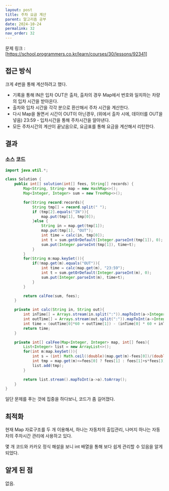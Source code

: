 ```yaml
---
layout: post
title: 주차 요금 계산
parent: 알고리즘 공부
date: 2024-10-24
permalink: 32
nav_order: 32
---
```


문제 링크 : [https://school.programmers.co.kr/learn/courses/30/lessons/92341]

## 접근 방식

크게 4번을 통해 계산하려고 했다.

- 기록을 통해 IN은 입차 OUT은 출차, 출차의 경우 Map에서 번호와 일치하는 차량의 입차 시간을 받아온다.
- 출차와 입차 시간을 각각 분으로 환산해서 주차 시간을 계산한다.
- 다시 Map을 돌면서 시간이 OUT이 아닌경우, (위에서 출차 시에, 데이터를 OUT을 넣음) 23:59 - 입차시간을 통해 주차시간을 알아낸다.
- 모든 주차시간의 계산이 끝났음으로, 요금표를 통해 요금을 계산해서 리턴한다.

## 결과

### 소스 코드

```java
import java.util.*;

class Solution {
    public int[] solution(int[] fees, String[] records) {
        Map<String, String> map = new HashMap<>();
        Map<Integer, Integer> sum = new TreeMap<>();

        for(String record:records){
            String tmp[] = record.split(" ");
            if (tmp[2].equals("IN")){
                map.put(tmp[1], tmp[0]);
            }else {
                String in = map.get(tmp[1]);
                map.put(tmp[1], "OUT");
                int time = calc(in, tmp[0]);
                int t = sum.getOrDefault(Integer.parseInt(tmp[1]), 0);
                sum.put(Integer.parseInt(tmp[1]), time+t);
            }
        }
        for(String m:map.keySet()){
            if(!map.get(m).equals("OUT")){
                int time = calc(map.get(m), "23:59");
                int t = sum.getOrDefault(Integer.parseInt(m), 0);
                sum.put(Integer.parseInt(m), time+t);
            }
        }

        return calFee(sum, fees);
    }

    private int calc(String in, String out){
        int inTime[] = Arrays.stream(in.split(":")).mapToInt(a->Integer.parseInt(a)).toArray();
        int outTime[] = Arrays.stream(out.split(":")).mapToInt(a->Integer.parseInt(a)).toArray();
        int time = (outTime[0]*60 + outTime[1]) - (inTime[0] * 60 + inTime[1]);
        return time;
    }

    private int[] calFee(Map<Integer, Integer> map, int[] fees){
        List<Integer> list = new ArrayList<>();
        for(int m:map.keySet()){
            int s = (int) Math.ceil((double)(map.get(m)-fees[0])/(double)fees[2]);
            int tmp = map.get(m)<=fees[0] ? fees[1] : fees[1]+s*fees[3];
            list.add(tmp);
        }

        return list.stream().mapToInt(a->a).toArray();
    }
}
```

일단 문제를 푸는 것에 집중을 하다보니, 코드가 좀 길어졌다.

## 최적화

현재 Map 자료구조를 두 개 이용해서, 하나는 자동차의 출입관리, 나머지 하나는 자동차의 주차시간 관리에 사용하고 있다.

몇 개 코드와 카카오 정식 해설을 보니 int 배열을 통해 보다 쉽게 관리할 수 있음을 알게 되었다.

## 알게 된 점

없음.

[https://school.programmers.co.kr/learn/courses/30/lessons/92341]: https://school.programmers.co.kr/learn/courses/30/lessons/92341
